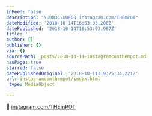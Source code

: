 ```yaml
---
inFeed: false
description: "\uD83C\uDF08 instagram.com/THEmPOT"
dateModified: '2018-10-14T16:53:03.208Z'
datePublished: '2018-10-14T16:53:03.967Z'
title: ''
author: []
publisher: {}
via: {}
sourcePath: _posts/2018-10-11-instagramcomthempot.md
hasPage: true
starred: false
datePublishedOriginal: '2018-10-11T19:25:34.221Z'
url: instagramcomthempot/index.html
_type: MediaObject

---
```

🌈 [instagram.com/THEmPOT][0]

[0]: http://instagram.com/THEmPOT